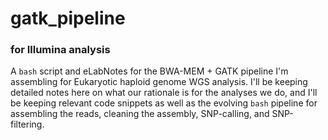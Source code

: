 gatk_pipeline
=============

### for Illumina analysis
A `bash` script and eLabNotes for the BWA-MEM + GATK pipeline I'm assembling for Eukaryotic haploid genome WGS analysis. I'll be keeping detailed notes here on what our rationale is for the analyses we do, and I'll be keeping relevant code snippets as well as the evolving `bash` pipeline for assembling the reads, cleaning the assembly, SNP-calling, and SNP-filtering.